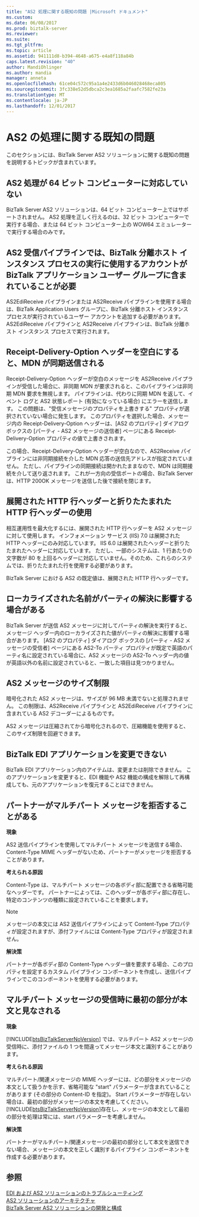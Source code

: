 ```yaml
---
title: "AS2 処理に関する既知の問題 |Microsoft ドキュメント"
ms.custom: 
ms.date: 06/08/2017
ms.prod: biztalk-server
ms.reviewer: 
ms.suite: 
ms.tgt_pltfrm: 
ms.topic: article
ms.assetid: 941111d8-b394-4648-a675-e4a8f118a84b
caps.latest.revision: "40"
author: MandiOhlinger
ms.author: mandia
manager: anneta
ms.openlocfilehash: 61ce04c572c95a1a4e2433d6b046028468eca805
ms.sourcegitcommit: 3fc338e52d5dbca2c3ea1685a2faafc7582fe23a
ms.translationtype: MT
ms.contentlocale: ja-JP
ms.lasthandoff: 12/01/2017
---
```

# <a name="known-issues-with-as2-processing"></a>AS2 の処理に関する既知の問題
このセクションには、BizTalk Server AS2 ソリューションに関する既知の問題を説明するトピックが含まれています。  
  
## <a name="as2-processing-not-supported-on-64-bit-computers"></a>AS2 処理が 64 ビット コンピューターに対応していない  
 BizTalk Server AS2 ソリューションは、64 ビット コンピューター上ではサポートされません。 AS2 処理を正しく行えるのは、32 ビット コンピューターで実行する場合、または 64 ビット コンピューター上の WOW64 エミュレーターで実行する場合のみです。  
  
## <a name="the-as2-receive-pipelines-require-the-account-that-the-biztalk-isolated-host-instance-process-is-running-under-to-be-part-of-the-biztalk-application-users-group"></a>AS2 受信パイプラインでは、BizTalk 分離ホスト インスタンス プロセスの実行に使用するアカウントが BizTalk アプリケーション ユーザー グループに含まれていることが必要  
 AS2EdiReceive パイプラインまたは AS2Receive パイプラインを使用する場合は、BizTalk Application Users グループに、BizTalk 分離ホスト インスタンス プロセスが実行されているユーザー アカウントを追加する必要があります。 AS2EdiReceive パイプラインと AS2Receive パイプラインは、BizTalk 分離ホスト インスタンス プロセスで実行されます。  
  
## <a name="an-empty-receipt-delivery-option-header-will-cause-an-mdn-to-be-sent-synchronously"></a>Receipt-Delivery-Option ヘッダーを空白にすると、MDN が同期送信される  
 Receipt-Delivery-Option ヘッダーが空白のメッセージを AS2Receive パイプラインが受信した場合に、非同期 MDN が要求されると、このパイプラインは非同期 MDN 要求を無視します。 パイプラインは、代わりに同期 MDN を返して、イベント ログと AS2 状態レポート (有効になっている場合) にエラーを送信します。 この問題は、"受信メッセージのプロパティを上書きする" プロパティが選択されていない場合に発生します。 このプロパティを選択した場合、メッセージ内の Receipt-Delivery-Option ヘッダーは、[AS2 のプロパティ] ダイアログ ボックスの [パーティ - AS2 メッセージの送信者] ページにある Receipt-Delivery-Option プロパティの値で上書きされます。  
  
 この場合、Receipt-Delivery-Option ヘッダーが空白なので、AS2Receive パイプラインには非同期接続を介した MDN 応答の送信先アドレスが指定されていません。 ただし、パイプラインの同期接続は開かれたままなので、MDN は同期接続を介して送り返されます。 これが一方向の受信ポートの場合、BizTalk Server は、HTTP 200OK メッセージを送信した後で接続を閉じます。  
  
## <a name="use-of-unfolded-and-folded-http-line-headers"></a>展開された HTTP 行ヘッダーと折りたたまれた HTTP 行ヘッダーの使用  
 相互運用性を最大化するには、展開された HTTP 行ヘッダーを AS2 メッセージに対して使用します。 インフォメーション サービス (IIS) 7.0 は展開された HTTP ヘッダーにのみ対応しています。 IIS 6.0 は展開されたヘッダーと折りたたまれたヘッダーに対応しています。 ただし、一部のシステムは、1 行あたりの文字数が 80 を上回るヘッダーに対応していません。そのため、これらのシステムでは、折りたたまれた行を使用する必要があります。  
  
 BizTalk Server における AS2 の既定値は、展開された HTTP 行ヘッダーです。  
  
## <a name="party-resolution-can-be-affected-by-a-localized-name"></a>ローカライズされた名前がパーティの解決に影響する場合がある  
 BizTalk Server が送信 AS2 メッセージに対してパーティの解決を実行すると、メッセージ ヘッダー内のローカライズされた値がパーティの解決に影響する場合があります。 [AS2 のプロパティ] ダイアログ ボックスの [パーティ - AS2 メッセージの受信者] ページにある AS2-To パーティ プロパティが既定で英語のパーティ名に設定されている場合に、AS2 メッセージの AS2-To ヘッダー内の値が英語以外の名前に設定されていると、一致した項目は見つかりません。  
  
## <a name="as2-message-size-limitation"></a>AS2 メッセージのサイズ制限  
 暗号化された AS2 メッセージは、サイズが 96 MB 未満でないと処理されません。 この制限は、AS2Receive パイプラインと AS2EdiReceive パイプラインに含まれている AS2 デコーダーによるものです。  
  
 AS2 メッセージは圧縮されてから暗号化されるので、圧縮機能を使用すると、このサイズ制限を回避できます。  
  
## <a name="biztalk-edi-application-must-not-be-modified"></a>BizTalk EDI アプリケーションを変更できない  
 BizTalk EDI アプリケーション内のアイテムは、変更または削除できません。 このアプリケーションを変更すると、EDI 機能や AS2 機能の構成を解除して再構成しても、元のアプリケーションを復元することはできません。  
  
## <a name="partner-may-reject-multipart-messages"></a>パートナーがマルチパート メッセージを拒否することがある  
 **現象**  
  
 AS2 送信パイプラインを使用してマルチパート メッセージを送信する場合、Content-Type MIME ヘッダーがないため、パートナーがメッセージを拒否することがあります。  
  
 **考えられる原因**  
  
 Content-Type は、マルチパート メッセージの各ボディ部に配置できる省略可能なヘッダーです。 パートナーによっては、このヘッダーが各ボディ部に存在し、特定のコンテンツの種類に設定されていることを要求します。  
  
> [!NOTE]
>  メッセージの本文には AS2 送信パイプラインによって Content-Type プロパティが設定されますが、添付ファイルには Content-Type プロパティが設定されません。  
  
 **解決策**  
  
 パートナーが各ボディ部の Content-Type ヘッダー値を要求する場合、このプロパティを設定するカスタム パイプライン コンポーネントを作成し、送信パイプラインでこのコンポーネントを使用する必要があります。  
  
## <a name="when-receiving-multipart-messages-the-first-part-is-considered-the-body"></a>マルチパート メッセージの受信時に最初の部分が本文と見なされる  
 **現象**  
  
 [!INCLUDE[btsBizTalkServerNoVersion](../includes/btsbiztalkservernoversion-md.md)] では、マルチパート AS2 メッセージの受信時に、添付ファイルの 1 つを間違ってメッセージ本文と識別することがあります。  
  
 **考えられる原因**  
  
 マルチパート/関連メッセージの MIME ヘッダーには、どの部分をメッセージの本文として扱うかを示す、省略可能な "start" パラメーターが含まれていることがあります (その部分の Content-ID を指定)。 Start パラメーターが存在しない場合は、最初の部分がメッセージの本文を考慮してください。 [!INCLUDE[btsBizTalkServerNoVersion](../includes/btsbiztalkservernoversion-md.md)]存在し、メッセージの本文として最初の部分を処理は常には、start パラメーターを考慮しません。  
  
 **解決策**  
  
 パートナーがマルチパート/関連メッセージの最初の部分として本文を送信できない場合、メッセージの本文を正しく識別するパイプライン コンポーネントを作成する必要があります。  
  
## <a name="see-also"></a>参照  
 [EDI および AS2 ソリューションのトラブルシューティング](../core/troubleshooting-edi-and-as2-solutions.md)   
 [AS2 ソリューションのアーキテクチャ](../core/as2-solution-architecture.md)   
 [BizTalk Server AS2 ソリューションの開発と構成](../core/developing-and-configuring-biztalk-server-as2-solutions.md)